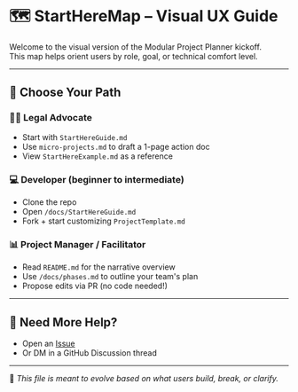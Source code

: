 # 🗺️ StartHereMap – Visual UX Guide

Welcome to the visual version of the Modular Project Planner kickoff.  
This map helps orient users by role, goal, or technical comfort level.

---

## 🧠 Choose Your Path

### 👩‍⚖️ Legal Advocate
- Start with `StartHereGuide.md`
- Use `micro-projects.md` to draft a 1-page action doc
- View `StartHereExample.md` as a reference

### 💻 Developer (beginner to intermediate)
- Clone the repo
- Open `/docs/StartHereGuide.md`
- Fork + start customizing `ProjectTemplate.md`

### 📊 Project Manager / Facilitator
- Read `README.md` for the narrative overview
- Use `/docs/phases.md` to outline your team's plan
- Propose edits via PR (no code needed!)

---

## 🔄 Need More Help?

- Open an [Issue](https://github.com/thinkSavag/modular-project-planner/issues)
- Or DM in a GitHub Discussion thread

---

📁 _This file is meant to evolve based on what users build, break, or clarify._
